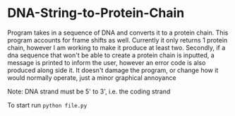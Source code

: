 # DNA-String-to-Protein-Chain
Program takes in a sequence of DNA and converts it to a protein chain. This program accounts for frame shifts as well. 
Currently it only returns 1 protein chain, however I am working to make it produce at least two. Secondly, if a dna sequence
that won't be able to create a protein chain is inputted, a message is printed to inform the user, however an error code 
is also produced along side it. It doesn't damage the program, or change how it would normally operate, just a minor
graphical annoyance

Note: DNA strand must be 5' to 3', i.e. the coding strand

To start run `python file.py`

